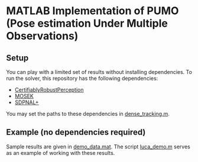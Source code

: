 # MATLAB Implementation of PUMO (Pose estimation Under Multiple Observations)

## Setup
You can play with a limited set of results without installing dependencies. To run the solver, this repository has the following dependencies:
- [CertifiablyRobustPerception](https://github.com/MIT-SPARK/CertifiablyRobustPerception/tree/master)
- [MOSEK](https://www.mosek.com/)
- [SDPNAL+](https://blog.nus.edu.sg/mattohkc/softwares/sdpnalplus/)

You may set the paths to these dependencies in [dense_tracking.m](dense_tracking.m).

## Example (no dependencies required)
Sample results are given in [demo_data.mat](data/demo_data.mat). The script [luca_demo.m](luca_demo.m) serves as an example of working with these results.